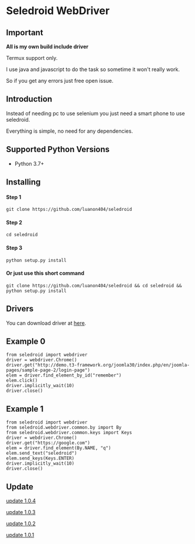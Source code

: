 Seledroid WebDriver
======================

Important
---------

**All is my own build include driver**

Termux support only.

I use java and javascript to do the task so sometime it won't really work.

So if you get any errors just free open issue.

Introduction
------------

Instead of needing pc to use selenium you just need a smart phone to use seledroid.

Everything is simple, no need for any dependencies.

Supported Python Versions
-------------------------

* Python 3.7+

Installing
----------

#### Step 1

``` git clone https://github.com/luanon404/seledroid ```

#### Step 2

``` cd seledroid ```

#### Step 3

``` python setup.py install ```

#### Or just use this short command

``` git clone https://github.com/luanon404/seledroid && cd seledroid && python setup.py install ```

Drivers
-------

You can download driver at [here](https://github.com/luanon404/seledroid-drivers).

Example 0
---------

```
from seledroid import webdriver
driver = webdriver.Chrome()
driver.get("http://demo.t3-framework.org/joomla30/index.php/en/joomla-pages/sample-page-2/login-page")
elem = driver.find_element_by_id("remember")
elem.click()
driver.implicitly_wait(10)
driver.close()
```

Example 1
---------

```
from seledroid import webdriver
from seledroid.webdriver.common.by import By
from seledroid.webdriver.common.keys import Keys
driver = webdriver.Chrome()
driver.get("https://google.com")
elem = driver.find_element(By.NAME, "q")
elem.send_text("seledroid")
elem.send_keys(Keys.ENTER)
driver.implicitly_wait(10)
driver.close()
```

Update
------

[update 1.0.4](https://github.com/luanon404/seledroid/issues/9)

[update 1.0.3](https://github.com/luanon404/seledroid/issues/7)

[update 1.0.2](https://github.com/luanon404/seledroid/issues/6)

[update 1.0.1](https://github.com/luanon404/seledroid/issues/3)
